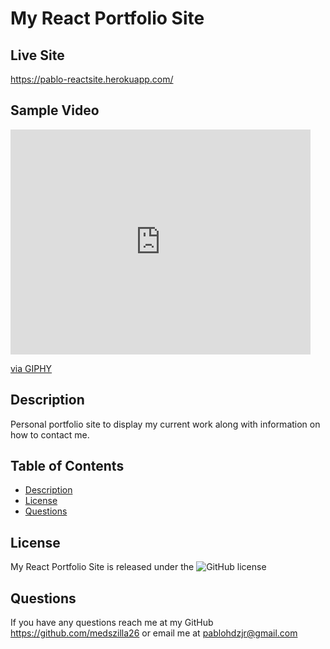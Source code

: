 # My React Portfolio Site

## Live Site

https://pablo-reactsite.herokuapp.com/

## Sample Video

<iframe src="https://giphy.com/embed/vkmkjCkckKvcUPHlfq" width="480" height="360" frameBorder="0" class="giphy-embed" allowFullScreen></iframe><p><a href="https://giphy.com/gifs/vkmkjCkckKvcUPHlfq">via GIPHY</a></p>

## Description

Personal portfolio site to display my current work along with information on how to contact me.

## Table of Contents

- [Description](#description)
- [License](#license)
- [Questions](#questions)

## License

My React Portfolio Site is released under the ![GitHub license](https://img.shields.io/badge/license-MIT-blue.svg)

## Questions

If you have any questions reach me at my GitHub https://github.com/medszilla26 or email me at pablohdzjr@gmail.com
